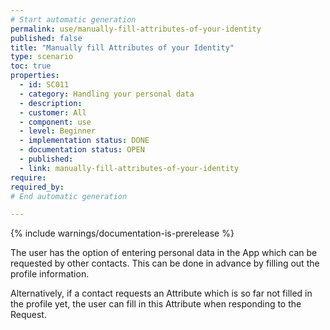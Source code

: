 ```yaml
---
# Start automatic generation
permalink: use/manually-fill-attributes-of-your-identity
published: false
title: "Manually fill Attributes of your Identity"
type: scenario
toc: true
properties:
  - id: SC011
  - category: Handling your personal data
  - description:
  - customer: All
  - component: use
  - level: Beginner
  - implementation status: DONE
  - documentation status: OPEN
  - published:
  - link: manually-fill-attributes-of-your-identity
require:
required_by:
# End automatic generation

---
```


{% include warnings/documentation-is-prerelease %}

The user has the option of entering personal data in the App which can be requested by other contacts. This can be done in advance by filling out the profile information.

Alternatively, if a contact requests an Attribute which is so far not filled in the profile yet, the user can fill in this Attribute when responding to the Request.
